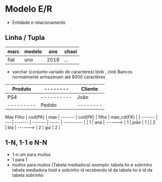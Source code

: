 # Modelo E/R
- Entidade e relacionamento

## Linha / Tupla
| marc | modelo | ano  | chasi |
| ---- | ------ | ---- | ----- |
| fiat | uno    | 2018 | ...   | <- Tupla |

- varchar (conjunto variado de caracteres)
blob , clob
Bancos normalmente armazenam até 8000 caractêres


| Produto   | --------   | Cliente  |
| --------- | ---------- | -------- |
| PS4       | ---------- | João     |
| --------- | Pedido     | -------- |


Mae                   Filho
| cod(PK) | mae | ------- | cod(PK) | filho | mae_cd(FK) |
| ------- | --- | ------- | ------- | ----- | ---------- |
| 1       | ana | ------> | 1       | joão  | 1          |
| 2       | bia | ------> | 2       | gui   | 2          |

## 1-N, 1-1 e N-N
- 1-n um para muitos
- 1 para 1
- muitos para muitos (Tabela mediadora)
exemplo: tabela tio e sobrinho tabela mediadora tioid e sobrinho id
recebendo id da tabela tio e id da tabela sobrinho